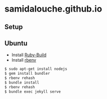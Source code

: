 samidalouche.github.io
======================

Setup
-----

## Ubuntu

* Install [Ruby-Build](https://github.com/sstephenson/ruby-build)
* Install [rbenv](https://github.com/sstephenson/rbenv)

```bash
$ sudo apt-get install nodejs
$ gem install bundler
$ rbenv rehash
$ bundle install
$ rbenv rehash
$ bundle exec jekyll serve
```
